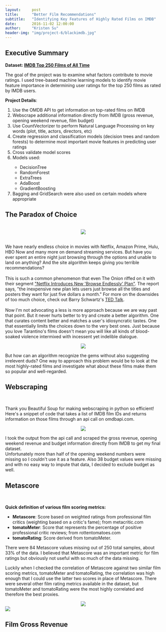 ```yaml
---
layout:     post
title:      "Better Film Recommendations"
subtitle:   "Identifying Key Features of Highly Rated Films on IMDB"
date:       2016-11-02 12:00:00
author:     "Kristen Su"
header-img: "img/project-6/blackimdb.jpg"
---
```


<div>
<h2 class="section-heading">Executive Summary</h2>

  <p><b> Dataset: <a href="http://www.imdb.com/chart/top" target="_blank"> IMDB Top 250 Films of All Time </a> </b></p>
  <p> The goal of the project was to examine what factors contribute to movie ratings. I used tree-based machine learning models to identify movie feature importance in determining user ratings for the top 250 films as rated by IMDB users. 
  </p>

  <p><b>Project Details</b>:
  <ol>
    <li> Use the OMDB API to get information on top-rated films on IMDB </li>
    <li> Webscrape additional information directly from IMDB (gross revenue, opening weekend revenue, film budget) </li>
    <li> Use CountVectorizer to perform Natural Language Processing on key words (plot, title, actors, directors, etc) </li>
    <li> Create regression and classification models (decision trees and random forests) to determine most important movie features in predicting user ratings </li>
    <li>Cross validate model scores</li>
    <li>Models used:</li>
      <ul>
        <li>DecisionTree</li>
        <li>RandomForest</li>
        <li>ExtraTrees</li>
        <li>AdaBoost</li>
        <li>GradientBoosting</li>
      </ul>
      <li>Bagging and GridSearch were also used on certain models where appropriate </li>
  </ol>


<h2 class="section-heading">The Paradox of Choice</h2>
<br>


<div align = 'center'>  
    <a href="#">
      <img src="{{ site.baseurl }}/img/project-6/streaming2.jpg"></a>
</div>
<br>

<p> We have nearly endless choice in movies with Netflix, Amazon Prime, Hulu, HBO Now and many more on demand streaming services. But have you ever spent an entire night just browsing through the options and unable to land on anything? And the site algorithm keeps giving you terrible recommendations?
<br>
<br>
This is such a common phenomenon that even The Onion riffed on it with their segment <a href="http://www.theonion.com/video/netflix-introduces-new-browse-endlessly-plan-35308" target="_blank">"Netflix Introduces New 'Browse Endlessly' Plan"</a>. The report says, "the inexpensive new plan lets users just browse all the titles and posters they want for just five dollars a month." For more on the downsides of too much choice, check out Barry Schwartz's <a href="https://www.ted.com/talks/barry_schwartz_on_the_paradox_of_choice" target="_blank">TED Talk</a>. 
<br>
<br>
Now I'm not advocating a less is more approach because we are way past that point. But it never hurts better to try and create a better algorithm. One that curates content better and matches a user's idiosyncratic tastes. One that essentially limits the choices down to the very best ones. Just because you love Tarantino's films doesn't mean you will like all kinds of blood-soaked violence intermixed with incessent yet indelible dialogue. 
</p>
<div align = 'center'>  
    <a href="#">
      <img src="{{ site.baseurl }}/img/project-6/recommendations.jpg"></a>
</div>

<p>But how can an algorithm recognize the gems without also suggesting irrelevent duds? One way to approach this problem would be to look at the most highly-rated films and investigate what about these films make them so popular and well-regarded. 
</p>


<h2 class="section-heading">Webscraping</h2>
<br>

<p>Thank you Beautiful Soup for making webscraping in python so efficient! Here's a snippet of code that takes a list of IMDB film IDs and returns information on those films through an api call on omdbapi.com. 
</p>
<div align = 'center'>  
    <a href="#">
      <img src="{{ site.baseurl }}/img/project-6/omdbapi.png"></a>
</div>
<p>I took the output from the api call and scraped the gross revenue, opening weekend revenue and budget information directly from IMDB to get my final dataset. <br>
Unfortunately more than half of the opening weekend numbers were missing so I couldn't use it as a feature. Also 38 budget values were missing and with no easy way to impute that data, I decided to exclude budget as well. 
</p>

<h2 class="section-heading">Metascore</h2>
<br>

<p>
  <b>Quick definition of various film scoring metrics:</b>
  <ul>
    <li><b>Metascore</b>: Score based on weighted ratings from professional film critics (weighting based on a critic's fame); from metacritic.com </li>
    <li><b>tomatoMeter</b>: Score that represents the percentage of positive professional critic reviews; from rottentomatoes.com </li>
    <li><b>tomatoRating</b>:  Score derived from tomatoMeter. </li>
  </ul>
</p>
<p>There were 84 Metascore values missing out of 250 total samples, about 33% of the data. I believed that Metascore was an important metric for film ratings but obviously not useful with so much of the data missing. 
</p>

<p>Luckily when I checked the correlation of Metascore against two similar film scoring metrics, tomatoMeter and tomatoRating, the correlation was high enough that I could use the latter two scores in place of Metascore. There were several other film rating metrics available in the dataset, but tomatoMeter and tomatoRating were the most highly correlated and therefore the best proxies.
</p>

<div align = 'center'>  
    <a href="#">
      <img src="{{ site.baseurl }}/img/project-6/score_df_heatmap.png"></a>
</div>
<div>
    <a href="#">
      <img src="{{ site.baseurl }}/img/project-6/metascore_heatmap.png"></a>
</div>


<h2 class="section-heading">Film Gross Revenue</h2>
<br>

<p>
</p>

